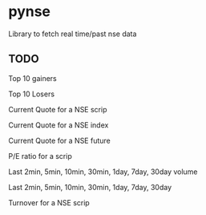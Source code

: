 # pynse
Library to fetch real time/past nse data

## TODO
Top 10 gainers

Top 10 Losers

Current Quote for a NSE scrip

Current Quote for a NSE index

Current Quote for a NSE future

P/E ratio for a scrip

Last 2min, 5min, 10min, 30min, 1day, 7day, 30day volume

Last 2min, 5min, 10min, 30min, 1day, 7day, 30day 

Turnover for a NSE scrip
